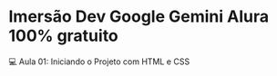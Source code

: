 # Imersão Dev Google Gemini Alura 100% gratuito
:computer: Aula 01: Iniciando o Projeto com HTML e CSS